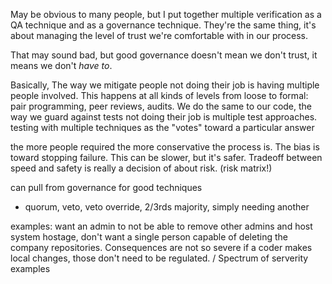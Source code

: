 May be obvious to many people, but I put together multiple verification as a QA technique and as a governance technique. They're the same thing, it's about managing the level of trust we're comfortable with in our process.

That may sound bad, but good governance doesn't mean we don't trust, it means we don't *have to*.

Basically, The way we mitigate people not doing their job is having multiple people involved. This happens at all kinds of levels from loose to formal: pair programming, peer reviews, audits. We do the same to our code, the way we guard against tests not doing their job is multiple test approaches. testing with multiple techniques as the "votes" toward a particular answer

the more people required the more conservative the process is. The bias is toward stopping failure. This can be slower, but it's safer. Tradeoff between speed and safety is really a decision of about risk. (risk matrix!)

can pull from governance for good techniques
- quorum, veto, veto override, 2/3rds majority, simply needing another 


examples: want an admin to not be able to remove other admins and host system hostage, don't want a single person capable of deleting the company repositories.
Consequences are not so severe if a coder makes local changes, those don't need to be regulated. / Spectrum of serverity examples